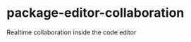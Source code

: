 package-editor-collaboration
============================

Realtime collaboration inside the code editor
